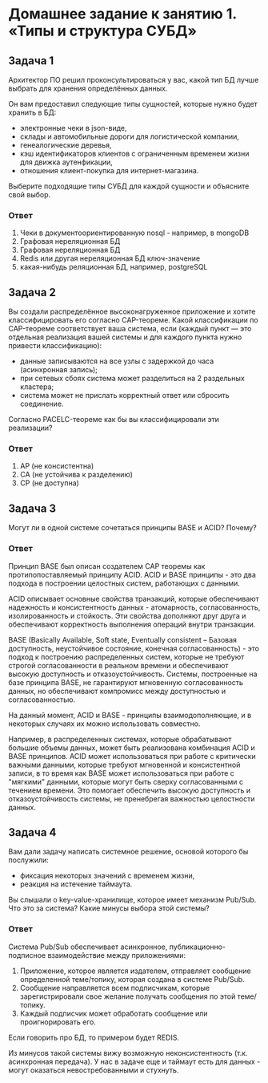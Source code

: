 # Домашнее задание к занятию 1. «Типы и структура СУБД»

## Задача 1

Архитектор ПО решил проконсультироваться у вас, какой тип БД 
лучше выбрать для хранения определённых данных.

Он вам предоставил следующие типы сущностей, которые нужно будет хранить в БД:

- электронные чеки в json-виде,
- склады и автомобильные дороги для логистической компании,
- генеалогические деревья,
- кэш идентификаторов клиентов с ограниченным временем жизни для движка аутенфикации,
- отношения клиент-покупка для интернет-магазина.

Выберите подходящие типы СУБД для каждой сущности и объясните свой выбор.

### Ответ

1. Чеки в документоориентированную nosql - например, в mongoDB
2. Графовая нереляционная БД
3. Графовая нереляционная БД
4. Redis или другая нереляционная БД ключ-значение
5. какая-нибудь реляционная БД, например, postgreSQL

## Задача 2

Вы создали распределённое высоконагруженное приложение и хотите классифицировать его согласно 
CAP-теореме. Какой классификации по CAP-теореме соответствует ваша система, если 
(каждый пункт — это отдельная реализация вашей системы и для каждого пункта нужно привести классификацию):

- данные записываются на все узлы с задержкой до часа (асинхронная запись);
- при сетевых сбоях система может разделиться на 2 раздельных кластера;
- система может не прислать корректный ответ или сбросить соединение.

Согласно PACELC-теореме как бы вы классифицировали эти реализации?

### Ответ

1. AP (не консистентна)
2. CA (не устойчива к разделению)
3. CP (не доступна)

## Задача 3

Могут ли в одной системе сочетаться принципы BASE и ACID? Почему?

### Ответ

Принцип BASE был описан создателем CAP теоремы как протипопоставляемый принципу ACID. 
ACID и BASE принципы - это два подхода в построении целостных систем, работающих с данными.

ACID описывает основные свойства транзакций, которые обеспечивают надежность и консистентность данных - атомарность, согласованность, изолированность и стойкость. Эти свойства дополняют друг друга и обеспечивают корректность выполнения операций внутри транзакции.

BASE (Basically Available, Soft state, Eventually consistent – Базовая доступность, неустойчивое состояние, конечная согласованность) - это подход к построению распределенных систем, которые не требуют строгой согласованности в реальном времени и обеспечивают высокую доступность и отказоустойчивость. Системы, построенные на базе принципа BASE, не гарантируют мгновенную согласованность данных, но обеспечивают компромисс между доступностью и согласованностью.

На данный момент, ACID и BASE - принципы взаимодополняющие, и в некоторых случаях их можно использовать совместно.

Например, в распределенных системах, которые обрабатывают большие объемы данных, может быть реализована комбинация ACID и BASE принципов. ACID может использоваться при работе с критически важными данными, которые требуют мгновенной и консистентной записи, в то время как BASE может использоваться при работе с "мягкими" данными, которые могут быть сверху согласованными с течением времени. Это помогает обеспечить высокую доступность и отказоустойчивость системы, не пренебрегая важностью целостности данных.


## Задача 4

Вам дали задачу написать системное решение, основой которого бы послужили:

- фиксация некоторых значений с временем жизни,
- реакция на истечение таймаута.

Вы слышали о key-value-хранилище, которое имеет механизм Pub/Sub. 
Что это за система? Какие минусы выбора этой системы?

### Ответ

Система Pub/Sub обеспечивает асинхронное, публикационно-подписное взаимодействие между приложениями:
1. Приложение, которое является издателем, отправляет сообщение определенной теме/топику, которая создана в системе Pub/Sub.
2. Сообщение направляется всем подписчикам, которые зарегистрировали свое желание получать сообщения по этой теме/топику.
3. Каждый подписчик может обработать сообщение или проигнорировать его.

Если говорить про БД, то примером будет REDIS. 

Из минусов такой системы вижу возможную неконсистентность (т.к. асинхронная передача). У нас в задаче еще и таймаут есть для данных - могут оказаться невостребованными и стухнуть. 
